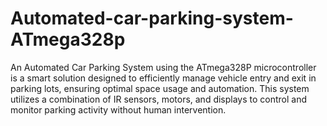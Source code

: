 # Automated-car-parking-system-ATmega328p
An Automated Car Parking System using the ATmega328P microcontroller is a smart solution designed to efficiently manage vehicle entry and exit in parking lots, ensuring optimal space usage and automation. This system utilizes a combination of IR sensors, motors, and displays to control and monitor parking activity without human intervention.
